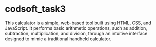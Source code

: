 # codsoft_task3
This calculator is a simple, web-based tool built using HTML, CSS, and JavaScript. It performs basic arithmetic operations, such as addition, subtraction, multiplication, and division, through an intuitive interface designed to mimic a traditional handheld calculator.
